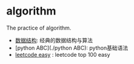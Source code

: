 # algorithm
The practice of algorithm.

- [数据结构](./数据结构): 经典的数据结构与算法
- [python ABC](./python ABC): python基础语法
- [leetcode easy](./Leetcode/leetcode-easy.ipynb) : leetcode top 100 easy
